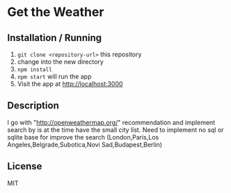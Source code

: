Get the Weather
================

Installation / Running
-----------------------

1. `git clone <repository-url>` this repository
2.  change into the new directory
3. `npm install`
4. `npm start` will run the app
5.  Visit the app at [http://localhost:3000](http://localhost:3000)

Description
------------
I go with "http://openweathermap.org/" recommendation and implement search by is at the time have the small city list.  Need to implement no sql or sqlite base for improve the search (London,Paris,Los Angeles,Belgrade,Subotica,Novi Sad,Budapest,Berlin)

License
--------
MIT